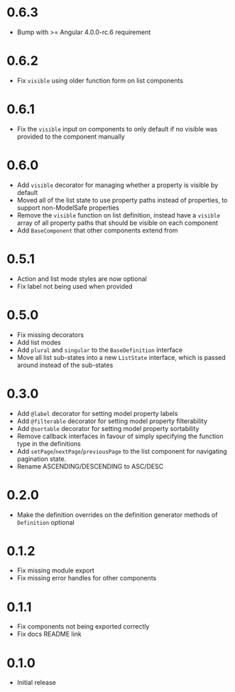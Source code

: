 # 0.6.3

* Bump with >= Angular 4.0.0-rc.6 requirement

# 0.6.2

* Fix `visible` using older function form on list components

# 0.6.1

* Fix the `visible` input on components to only default if no visible was provided to
  the component manually

# 0.6.0

* Add `visible` decorator for managing whether a property is visible by default
* Moved all of the list state to use property paths instead of properties,
  to support non-ModelSafe properties
* Remove the `visible` function on list definition, instead have a `visible` array
  of all property paths that should be visible on each component
* Add `BaseComponent` that other components extend from

# 0.5.1

* Action and list mode styles are now optional
* Fix label not being used when provided

# 0.5.0

* Fix missing decorators
* Add list modes
* Add `plural` and `singular` to the `BaseDefinition` interface
* Move all list sub-states into a new `ListState` interface, which is passed around
  instead of the sub-states

# 0.3.0

* Add `@label` decorator for setting model property labels
* Add `@filterable` decorator for setting model property filterability
* Add `@sortable` decorator for setting model property sortability
* Remove callback interfaces in favour of simply specifying the function type in the definitions
* Add `setPage`/`nextPage`/`previousPage` to the list component for navigating pagination state.
* Rename ASCENDING/DESCENDING to ASC/DESC

# 0.2.0

* Make the definition overrides on the definition generator methods of `Definition` optional

# 0.1.2

* Fix missing module export
* Fix missing error handles for other components

# 0.1.1

* Fix components not being exported correctly
* Fix docs README link

# 0.1.0

* Initial release
